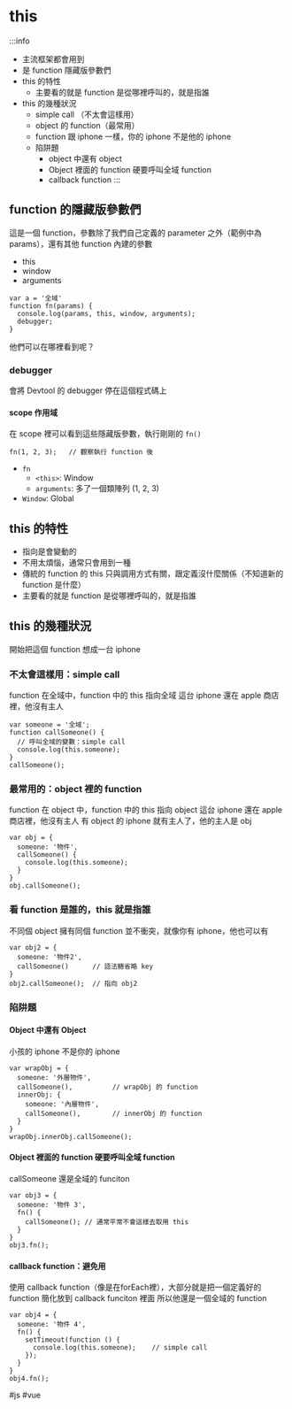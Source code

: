 # this

:::info

- 主流框架都會用到
- 是 function 隱藏版參數們
- this 的特性
	- 主要看的就是 function 是從哪裡呼叫的，就是指誰
- this 的幾種狀況
	- simple call （不太會這樣用）
	- object 的 function（最常用）
	- function 跟 iphone 一樣，你的 iphone 不是他的 iphone
	- 陷阱題
		- object 中還有 object
		- Object 裡面的 function 硬要呼叫全域 function
		- callback function
:::

## function 的隱藏版參數們

這是一個 function，參數除了我們自己定義的 parameter 之外（範例中為 params），還有其他 function 內建的參數
- this
- window
- arguments

````
var a = '全域'
function fn(params) {
  console.log(params, this, window, arguments);
  debugger;
}
````
他們可以在哪裡看到呢？

### debugger

會將 Devtool 的 debugger 停在這個程式碼上

#### scope 作用域

在 scope 裡可以看到這些隱藏版參數，執行剛剛的 `fn()`

````
fn(1, 2, 3);   // 觀察執行 function 後
````

- `fn`
  - `<this>`: Window
  - `arguments`: 多了一個類陣列 (1, 2, 3)
- `Window`: Global

## this 的特性
- 指向是會變動的
- 不用太煩惱，通常只會用到一種
- 傳統的 function 的 this 只與調用方式有關，跟定義沒什麼關係（不知道新的 function 是什麼）
- 主要看的就是 function 是從哪裡呼叫的，就是指誰

## this 的幾種狀況

開始把這個 function 想成一台 iphone

### 不太會這樣用：simple call

function 在全域中，function 中的 this 指向全域
這台 iphone 還在 apple 商店裡，他沒有主人

````
var someone = '全域';
function callSomeone() {
  // 呼叫全域的變數：simple call
  console.log(this.someone);  
}
callSomeone();
````

### 最常用的：object 裡的 function

function 在 object 中，function 中的 this 指向 object 
這台 iphone 還在 apple 商店裡，他沒有主人
有 object 的 iphone 就有主人了，他的主人是 obj

````
var obj = {
  someone: '物件',
  callSomeone() {
    console.log(this.someone);
  }
}
obj.callSomeone();
````

### 看 function 是誰的，this 就是指誰

不同個 object 擁有同個 function 並不衝突，就像你有 iphone，他也可以有


````
var obj2 = {
  someone: '物件2',
  callSomeone()      // 語法糖省略 key
}
obj2.callSomeone();  // 指向 obj2
````

### 陷阱題

#### Object 中還有 Object

小孩的 iphone 不是你的 iphone

````
var wrapObj = {
  someone: '外層物件',
  callSomeone(),          // wrapObj 的 function
  innerObj: {
    someone: '內層物件',
    callSomeone(),        // innerObj 的 function
  }
}
wrapObj.innerObj.callSomeone();
````

#### Object 裡面的 function 硬要呼叫全域 function

callSomeone 還是全域的 funciton

````
var obj3 = {
  someone: '物件 3',
  fn() {
    callSomeone(); // 通常平常不會這樣去取用 this
  }
}
obj3.fn();
````

#### callback function：避免用

使用 callback function（像是在forEach裡），大部分就是把一個定義好的 function 簡化放到 callback funciton 裡面
所以他還是一個全域的 function

````
var obj4 = {
  someone: '物件 4',
  fn() {
    setTimeout(function () {
      console.log(this.someone);    // simple call
    });
  }
}
obj4.fn();
````


#js #vue